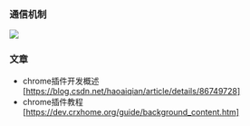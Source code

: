 ### 通信机制

![](https://img-blog.csdnimg.cn/20190202163044757.png)

### 文章

- chrome插件开发概述[https://blog.csdn.net/haoaiqian/article/details/86749728]
- chrome插件教程[https://dev.crxhome.org/guide/background_content.htm]

